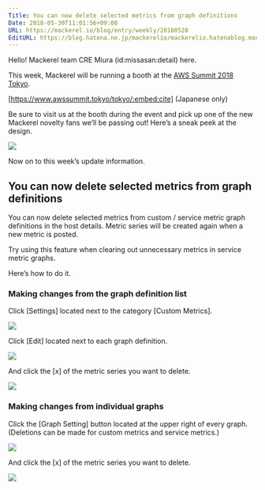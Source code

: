 ```yaml
---
Title: You can now delete selected metrics from graph definitions
Date: 2018-05-30T11:01:56+09:00
URL: https://mackerel.io/blog/entry/weekly/20180528
EditURL: https://blog.hatena.ne.jp/mackerelio/mackerelio.hatenablog.mackerel.io/atom/entry/17391345971649318336
---
```


Hello! Mackerel team CRE Miura (id:missasan:detail) here.

This week, Mackerel will be running a booth at the [AWS Summit 2018 Tokyo](https://www.awssummit.tokyo/tokyo/).

[https://www.awssummit.tokyo/tokyo/:embed:cite] (Japanese only)

Be sure to visit us at the booth during the event and pick up one of the new Mackerel novelty fans we’ll be passing out! Here’s a sneak peek at the design.

![](https://cdn-ak.f.st-hatena.com/images/fotolife/a/andyyk/20180530/20180530103920.png)

Now on to this week’s update information.

## You can now delete selected metrics from graph definitions

You can now delete selected metrics from custom / service metric graph definitions in the host details. Metric series will be created again when a new metric is posted.

Try using this feature when clearing out unnecessary metrics in service metric graphs.

Here’s how to do it.

### Making changes from the graph definition list
Click [Settings] located next to the category [Custom Metrics].

![](https://cdn-ak.f.st-hatena.com/images/fotolife/a/andyyk/20180530/20180530103642.png)

Click [Edit] located next to each graph definition.

![](https://cdn-ak.f.st-hatena.com/images/fotolife/a/andyyk/20180530/20180530103640.png)

And click the [x] of the metric series you want to delete.

![](https://cdn-ak.f.st-hatena.com/images/fotolife/a/andyyk/20180530/20180530103636.png)

### Making changes from individual graphs

Click the [Graph Setting] button located at the upper right of every graph. (Deletions can be made for custom metrics and service metrics.)

![](https://cdn-ak.f.st-hatena.com/images/fotolife/a/andyyk/20180530/20180530103633.png)

And click the [x] of the metric series you want to delete.

![](https://cdn-ak.f.st-hatena.com/images/fotolife/a/andyyk/20180530/20180530103629.png)

